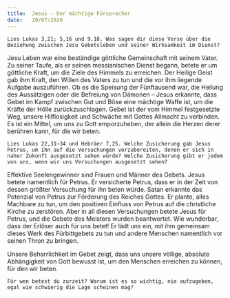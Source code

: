 ```yaml
---
title:  Jesus - Der mächtige Fürsprecher
date:   20/07/2020
---
```



`Lies Lukas 3,21; 5,16 und 9,18. Was sagen dir diese Verse über die Beziehung zwischen Jesu Gebetsleben und seiner Wirksamkeit im Dienst?`

Jesu Leben war eine beständige göttliche Gemeinschaft mit seinem Vater. Zu seiner Taufe, als er seinen messianischen Dienst begann, betete er um göttliche Kraft, um die Ziele des Himmels zu erreichen. Der Heilige Geist gab ihm Kraft, den Willen des Vaters zu tun und die vor ihm liegende Aufgabe auszuführen. Ob es die Speisung der Fünftausend war, die Heilung des Aussätzigen oder die Befreiung von Dämonen – Jesus erkannte, dass Gebet im Kampf zwischen Gut und Böse eine mächtige Waffe ist, um die Kräfte der Hölle zurückzuschlagen. Gebet ist der vom Himmel festgesetzte Weg, unsere Hilflosigkeit und Schwäche mit Gottes Allmacht zu verbinden. Es ist ein Mittel, um uns zu Gott emporzuheben, der allein die Herzen derer berühren kann, für die wir beten.

`Lies Lukas 22,31–34 und Hebräer 7,25. Welche Zusicherung gab Jesus Petrus, um ihn auf die Versuchungen vorzubereiten, denen er sich in naher Zukunft ausgesetzt sehen würde? Welche Zusicherung gibt er jedem von uns, wenn wir uns Versuchungen ausgesetzt sehen?`

Effektive Seelengewinner sind Frauen und Männer des Gebets. Jesus betete namentlich für Petrus. Er versicherte Petrus, dass er in der Zeit von dessen größter Versuchung für ihn beten würde. Satan erkannte das Potenzial von Petrus zur Förderung des Reiches Gottes. Er plante, alles Machbare zu tun, um den positiven Einfluss von Petrus auf die christliche Kirche zu zerstören. Aber in all diesen Versuchungen betete Jesus für Petrus, und die Gebete des Meisters wurden beantwortet. Wie wunderbar, dass der Erlöser auch für uns betet! Er lädt uns ein, mit ihm gemeinsam dieses Werk des Fürbittgebets zu tun und andere Menschen namentlich vor seinen Thron zu bringen.

Unsere Beharrlichkeit im Gebet zeigt, dass uns unsere völlige, absolute Abhängigkeit von Gott bewusst ist, um den Menschen erreichen zu können, für den wir beten.

`Für wen betest du zurzeit? Warum ist es so wichtig, nie aufzugeben, egal wie schwierig die Lage scheinen mag?`